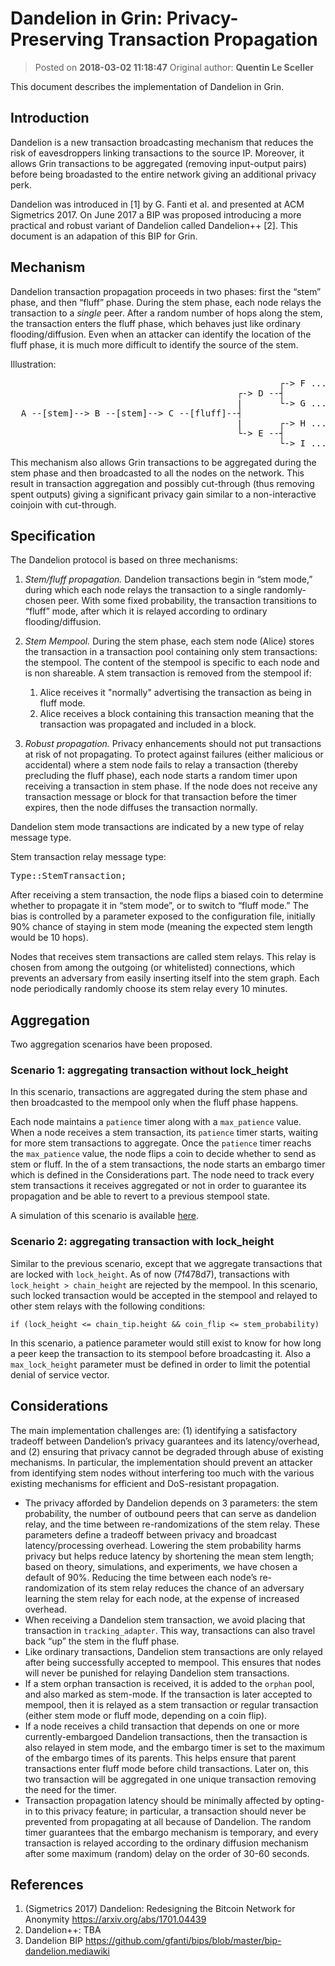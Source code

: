 # Dandelion in Grin: Privacy-Preserving Transaction Propagation
> Posted on **2018-03-02 11:18:47**    Original author: **Quentin Le Sceller**

This document describes the implementation of Dandelion in Grin.
## Introduction

Dandelion is a new transaction broadcasting mechanism that reduces the risk of eavesdroppers linking transactions to the source IP. Moreover, it allows Grin transactions to be aggregated (removing input-output pairs) before being broadasted to the entire network giving an additional privacy perk.

Dandelion was introduced in [1] by G. Fanti et al. and presented at ACM Sigmetrics 2017. On June 2017 a BIP was proposed introducing a more practical and robust variant of Dandelion called Dandelion++ [2].  This document is an adapation of this BIP for Grin.

## Mechanism

Dandelion transaction propagation proceeds in two phases: first the “stem” phase, and then “fluff” phase. During the stem phase, each node relays the transaction to a *single* peer. After a random number of hops along the stem, the transaction enters the fluff phase, which behaves just like ordinary flooding/diffusion. Even when an attacker can identify the location of the fluff phase, it is much more difficult to identify the source of the stem.

Illustration:
<pre>
                                                   ┌-> F ...
                                           ┌-> D --┤
                                           |       └-> G ...
  A --[stem]--> B --[stem]--> C --[fluff]--┤
                                           |       ┌-> H ...
                                           └-> E --┤
                                                   └-> I ...
</pre>

This mechanism also allows Grin transactions to be aggregated during the stem phase and then broadcasted to all the nodes on the network. This result in transaction aggregation and possibly cut-through (thus removing spent outputs) giving a significant privacy gain similar to a non-interactive coinjoin with cut-through.

## Specification

The Dandelion protocol is based on three mechanisms:

1. *Stem/fluff propagation.* Dandelion transactions begin in “stem mode,” during which each node relays the transaction to a single randomly-chosen peer. With some fixed probability, the transaction transitions to “fluff” mode, after which it is relayed according to ordinary flooding/diffusion.

2. *Stem Mempool.* During the stem phase, each stem node (Alice) stores the transaction in a transaction pool containing only stem transactions: the stempool. The content of the stempool is specific to each node and is non shareable. A stem transaction is removed from the stempool if:

    1. Alice receives it "normally" advertising the transaction as being in fluff mode.
    2. Alice receives a block containing this transaction meaning that the transaction was propagated and included in a block.

3. *Robust propagation.* Privacy enhancements should not put transactions at risk of not propagating. To protect against failures (either malicious or accidental) where a stem node fails to relay a transaction (thereby precluding the fluff phase), each node starts a random timer upon receiving a transaction in stem phase. If the node does not receive any transaction message or block for that transaction before the timer expires, then the node diffuses the transaction normally.

Dandelion stem mode transactions are indicated by a new type of relay message type.

Stem transaction relay message type:
<pre>
Type::StemTransaction;
</pre>

After receiving a stem transaction, the node flips a biased coin to determine whether to propagate it in “stem mode”, or to switch to “fluff mode.” The bias is controlled by a parameter exposed to the configuration file, initially 90% chance of staying in stem mode (meaning the expected stem length would be 10 hops).

Nodes that receives stem transactions are called stem relays. This relay is chosen from among the outgoing (or whitelisted) connections, which prevents an adversary from easily inserting itself into the stem graph. Each node periodically randomly choose its stem relay every 10 minutes.

## Aggregation

Two aggregation scenarios have been proposed.

### Scenario 1: aggregating transaction without lock_height

In this scenario, transactions are aggregated during the stem phase and then broadcasted to the mempool only when the fluff phase happens.

Each node maintains a ```patience``` timer along with a ```max_patience``` value. When a node receives a stem transaction, its ```patience``` timer starts, waiting for more stem transactions to aggregate. Once the ```patience``` timer reachs the ```max_patience``` value, the node flips a coin to decide whether to send as stem or fluff.
In the of a stem transactions, the node starts an embargo timer which is defined in the Considerations part. The node need to track every stem transactions it receives aggregated or not in order to guarantee its propagation and be able to revert to a previous stempool state.

A simulation of this scenario is available [here](simulation.md).

### Scenario 2: aggregating transaction with lock_height

Similar to the previous scenario, except that we aggregate transactions that are locked with ```lock_height```. As of now (7f478d7), transactions with ```lock_height > chain_height``` are rejected by the mempool. In this scenario, such locked transaction would be accepted in the stempool and relayed to other stem relays with the following conditions:

```
if (lock_height <= chain_tip.height && coin_flip <= stem_probability)
```

In this scenario, a patience parameter would still exist to know for how long a peer keep the transaction to its stempool before broadcasting it. Also a ```max_lock_height``` parameter must be defined in order to limit the potential denial of service vector.


## Considerations

The main implementation challenges are: (1) identifying a satisfactory tradeoff between Dandelion’s privacy guarantees and its latency/overhead, and (2) ensuring that privacy cannot be degraded through abuse of existing mechanisms. In particular, the implementation should prevent an attacker from identifying stem nodes without interfering too much with the various existing mechanisms for efficient and DoS-resistant propagation.

* The privacy afforded by Dandelion depends on 3 parameters: the stem probability, the number of outbound peers that can serve as dandelion relay, and the time between re-randomizations of the stem relay. These parameters define a tradeoff between privacy and broadcast latency/processing overhead. Lowering the stem probability harms privacy but helps reduce latency by shortening the mean stem length; based on theory, simulations, and experiments, we have chosen a default of 90%. Reducing the time between each node’s re-randomization of its stem relay reduces the chance of an adversary learning the stem relay for each node, at the expense of increased overhead.
* When receiving a Dandelion stem transaction, we avoid placing that transaction in <code>tracking_adapter</code>. This way, transactions can also travel back “up” the stem in the fluff phase.
* Like ordinary transactions, Dandelion stem transactions are only relayed after being successfully accepted to mempool. This ensures that nodes will never be punished for relaying Dandelion stem transactions.
* If a stem orphan transaction is received, it is added to the <code>orphan</code> pool, and also marked as stem-mode. If the transaction is later accepted to mempool, then it is relayed as a stem transaction or regular transaction (either stem mode or fluff mode, depending on a coin flip).
* If a node receives a child transaction that depends on one or more currently-embargoed Dandelion transactions, then the transaction is also relayed in stem mode, and the embargo timer is set to the maximum of the embargo times of its parents. This helps ensure that parent transactions enter fluff mode before child transactions. Later on, this two transaction will be aggregated in one unique transaction removing the need for the timer.
* Transaction propagation latency should be minimally affected by opting-in to this privacy feature; in particular, a transaction should never be prevented from propagating at all because of Dandelion. The random timer guarantees that the embargo mechanism is temporary, and every transaction is relayed according to the ordinary diffusion mechanism after some maximum (random) delay on the order of 30-60 seconds.

## References
1. (Sigmetrics 2017) Dandelion: Redesigning the Bitcoin Network for Anonymity https://arxiv.org/abs/1701.04439
2. Dandelion++: TBA
3. Dandelion BIP https://github.com/gfanti/bips/blob/master/bip-dandelion.mediawiki
